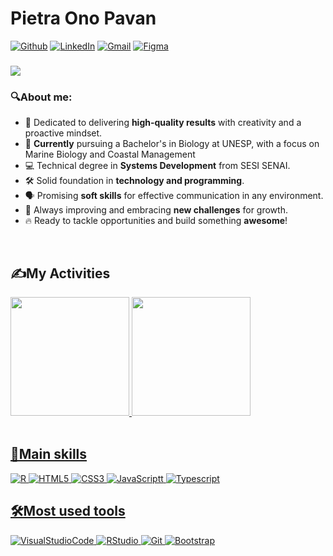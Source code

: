 # Pietra Ono Pavan 

[![Github](https://img.shields.io/badge/GitHub-100000?style=for-the-badge&logo=github&logoColor=white)](https://github.com/pietra-ono) [![LinkedIn](https://img.shields.io/badge/LinkedIn-0077B5?style=for-the-badge&logo=linkedin&logoColor=white)](https://www.linkedin.com/in/pietra-ono/) [![Gmail](https://img.shields.io/badge/Gmail-D14836?style=for-the-badge&logo=gmail&logoColor=white)](mailto:pietra.pavan@aluno.senai.br) [![Figma](https://img.shields.io/badge/Figma-2C2C2C?style=for-the-badge&logo=figma&logoColor=white)](https://www.figma.com/@pietraonopavan) 
<br />
<h3>
  <img src="https://readme-typing-svg.herokuapp.com?font=Noto+Sans&weight=600&size=22px&duration=4000&pause=1000&color=FFFFFF&width=435&lines=%F0%9F%91%8B+Hello%2C+you're+welcome!;👩‍💻+I'm+a+front-end+developer!" />
</h3>

<h3>🔍About me:</h3>

- 🚀 Dedicated to delivering **high-quality results** with creativity and a proactive mindset.  
- 🌊 **Currently** pursuing a Bachelor's in Biology at UNESP, with a focus on Marine Biology and Coastal Management
- 💻 Technical degree in **Systems Development** from SESI SENAI.  
- 🛠️ Solid foundation in **technology and programming**.  
- 🗣️ Promising **soft skills** for effective communication in any environment.  
- 🌱 Always improving and embracing **new challenges** for growth.  
- 🔥 Ready to tackle opportunities and build something **awesome**!

<br />


## ✍️My Activities


<div>
  <a href="https://github.com/pietra-ono">
    <img height="190px" src="https://github-readme-stats.vercel.app/api?username=pietra-ono&show_icons=true&theme=transparent&include_all_commits=true&count_private=true"/>
    <img  height="190px" src="https://github-readme-stats.vercel.app/api/top-langs/?username=pietra-ono&layout=compact&langs_count=10&theme=transparent" />
</div>

<br />

## 🧠Main skills

![R](https://img.shields.io/badge/R-2065b6?style=for-the-badge&logo=r&logoColor=white)
![HTML5](https://img.shields.io/badge/HTML5-E34F26?style=for-the-badge&logo=html5&logoColor=white)
![CSS3](https://img.shields.io/badge/CSS3-1572B6?style=for-the-badge&logo=css3&logoColor=white)
![JavaScriptt](https://img.shields.io/badge/JavaScript-F7DF1E?style=for-the-badge&logo=javascript&logoColor=black)
![Typescript](https://img.shields.io/badge/TypeScript-007ACC?style=for-the-badge&logo=typescript&logoColor=white)


## 🛠️Most used tools

![VisualStudioCode](https://img.shields.io/badge/Vscode-00abf5?style=for-the-badge&logo=visualstudio%20code&logoColor=white)
![RStudio](https://img.shields.io/badge/RStudio-75aadb?style=for-the-badge&logo=r&logoColor=white)
![Git](https://img.shields.io/badge/Git-f44d27?style=for-the-badge&logo=git&logoColor=white)
![Bootstrap](https://img.shields.io/badge/Bootstrap-8011f9?style=for-the-badge&logo=bootstrap&logoColor=white)

